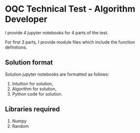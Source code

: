 # OQC Technical Test - Algorithm Developer
I provide 4 jupyter notebooks for 4 parts of the test.

For first 3 parts, I provide module files which include the function definitions.

## Solution format
Solution jupyter notebooks are formatted as follows:

1. Intuition for solution,
2. Algorithm for solution,
3. Python code for solution.

## Libraries required
1. Numpy
2. Random 
